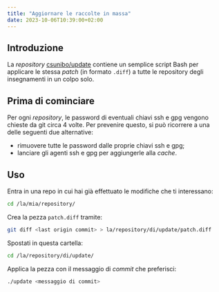 ```yaml
---
title: "Aggiornare le raccolte in massa"
date: 2023-10-06T10:39:00+02:00
---
```


## Introduzione

La _repository_ [csunibo/update](https://github.com/csunibo/update) contiene un
semplice script Bash per applicare le stessa _patch_ (in formato `.diff`) a
tutte le repository degli insegnamenti in un colpo solo.

## Prima di cominciare

Per ogni _repository_, le password di eventuali chiavi ssh e gpg vengono chieste
da git circa 4 volte. Per prevenire questo, si può ricorrere a una delle
seguenti due alternative:

- rimuovere tutte le password dalle proprie chiavi ssh e gpg;
- lanciare gli agenti ssh e gpg per aggiungerle alla _cache_.


## Uso

Entra in una repo in cui hai già effettuato le modifiche che ti interessano:

```bash
cd /la/mia/repository/
```

Crea la pezza `patch.diff` tramite:

```bash
git diff <last origin commit> > la/repository/di/update/patch.diff
```

Spostati in questa cartella:

```bash
cd /la/repository/di/update/
```

Applica la pezza con il messaggio di _commit_ che preferisci:

```bash
./update <messaggio di commit>
```
